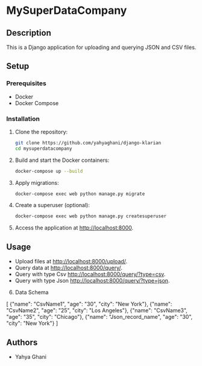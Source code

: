 # MySuperDataCompany

## Description
This is a Django application for uploading and querying JSON and CSV files.

## Setup

### Prerequisites
- Docker
- Docker Compose

### Installation

1. Clone the repository:
    ```sh
    git clone https://github.com/yahyaghani/django-klarian
    cd mysuperdatacompany
    ```

2. Build and start the Docker containers:
    ```sh
    docker-compose up --build
    ```

3. Apply migrations:
    ```sh
    docker-compose exec web python manage.py migrate
    ```

4. Create a superuser (optional):
    ```sh
    docker-compose exec web python manage.py createsuperuser
    ```

5. Access the application at [http://localhost:8000](http://localhost:8000).

## Usage

- Upload files at [http://localhost:8000/upload/](http://localhost:8000/upload/).
- Query data at [http://localhost:8000/query/](http://localhost:8000/query/).
- Query with type Csv [http://localhost:8000/query/?type=csv](http://localhost:8000/query/?type=csv).
- Query with type Json [http://localhost:8000/query/?type=json](http://localhost:8000/query/?type=json).


6. Data Schema

[
    {"name": "CsvName1", "age": "30", "city": "New York"},
    {"name": "CsvName2", "age": "25", "city": "Los Angeles"},
    {"name": "CsvName3", "age": "35", "city": "Chicago"},
    {"name": "Json_record_name", "age": "30", "city": "New York"}
]

## Authors
- Yahya Ghani

